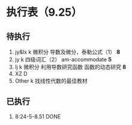 # 执行表（9.25）
## 待执行
1. jy&lx k  微积分 导数及微分，泰勒公式（1） **8**
2. jy k 四级词汇（2） am-accommodate **5**
3. lj k 微积分 利用导数研究函数 函数的动态研究 **8**
4. XZ D 
5. Other k 找线性代数的最佳教材
## 已执行
1. 8:24-5-8.51 DONE